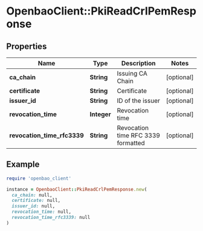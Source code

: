 # OpenbaoClient::PkiReadCrlPemResponse

## Properties

| Name | Type | Description | Notes |
| ---- | ---- | ----------- | ----- |
| **ca_chain** | **String** | Issuing CA Chain | [optional] |
| **certificate** | **String** | Certificate | [optional] |
| **issuer_id** | **String** | ID of the issuer | [optional] |
| **revocation_time** | **Integer** | Revocation time | [optional] |
| **revocation_time_rfc3339** | **String** | Revocation time RFC 3339 formatted | [optional] |

## Example

```ruby
require 'openbao_client'

instance = OpenbaoClient::PkiReadCrlPemResponse.new(
  ca_chain: null,
  certificate: null,
  issuer_id: null,
  revocation_time: null,
  revocation_time_rfc3339: null
)
```

